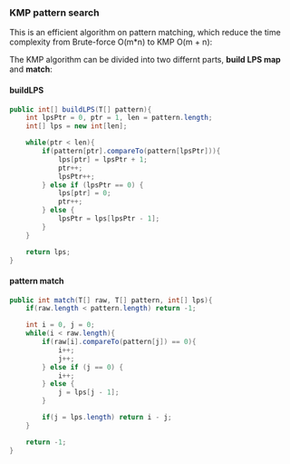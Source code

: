 ### KMP pattern search

This is an efficient algorithm on pattern matching, which reduce the time complexity from Brute-force O(m*n) to KMP O(m + n):

The KMP algorithm can be divided into two differnt parts, **build LPS map** and **match**:

#### buildLPS

```java
public int[] buildLPS(T[] pattern){
    int lpsPtr = 0, ptr = 1, len = pattern.length;
    int[] lps = new int[len];

    while(ptr < len){
        if(pattern[ptr].compareTo(pattern[lpsPtr])){
            lps[ptr] = lpsPtr + 1;
            ptr++;
            lpsPtr++;
        } else if (lpsPtr == 0) {
            lps[ptr] = 0;
            ptr++;
        } else {
            lpsPtr = lps[lpsPtr - 1];
        }
    }

    return lps;
}
```

#### pattern match

```java
public int match(T[] raw, T[] pattern, int[] lps){
    if(raw.length < pattern.length) return -1;

    int i = 0, j = 0;
    while(i < raw.length){
        if(raw[i].compareTo(pattern[j]) == 0){
            i++;
            j++;
        } else if (j == 0) {
            i++;
        } else {
            j = lps[j - 1];
        }

        if(j = lps.length) return i - j;
    }

    return -1;
}
```